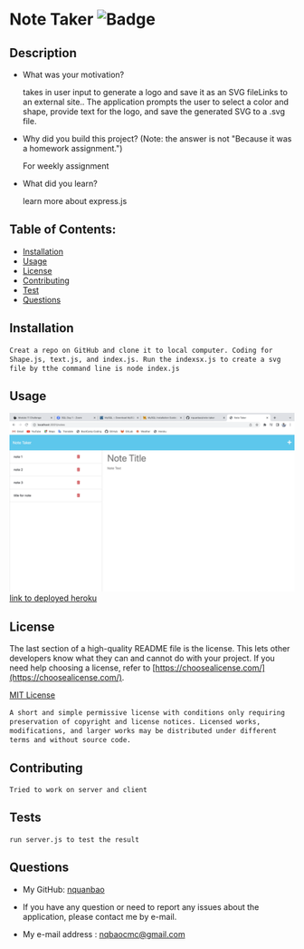 # Note Taker     ![Badge](https://img.shields.io/badge/license-MIT-blue)

## Description

- What was your motivation?
    
    takes in user input to generate a logo and save it as an SVG fileLinks to an external site.. The application prompts the user to select a color and shape, provide text for the logo, and save the generated SVG to a .svg file.

- Why did you build this project? (Note: the answer is not "Because it was a homework assignment.")
    
    For weekly assignment

- What did you learn?
    
    learn more about express.js

## Table of Contents:

- [Installation](#installation)
- [Usage](#usage)
- [License](#license)
- [Contributing](#how-to-contribute)
- [Test](#tests)
- [Questions](#questions)

## Installation

    Creat a repo on GitHub and clone it to local computer. Coding for Shape.js, text.js, and index.js. Run the indexsx.js to create a svg file by tthe command line is node index.js

## Usage

![Sreenshot of App](./img/Screenshot.png)
[link to deployed heroku](https://rocky-escarpment-07620-cc0a26cc1da6.herokuapp.com/)

## License

The last section of a high-quality README file is the license. This lets other developers know what they can and cannot do with your project. If you need help choosing a license, refer to [https://choosealicense.com/](https://choosealicense.com/).

[MIT License](https://choosealicense.com/licenses/mit/)
    
    A short and simple permissive license with conditions only requiring preservation of copyright and license notices. Licensed works, modifications, and larger works may be distributed under different terms and without source code.    

## Contributing
    Tried to work on server and client

## Tests
    run server.js to test the result

## Questions

- My GitHub: [nquanbao](https://github.com/nquanbao)

- If you have any question or need to report any issues about the application, please contact me by e-mail.

- My e-mail address : [nqbaocmc@gmail.com](nqbaocmc@gmail.com)
